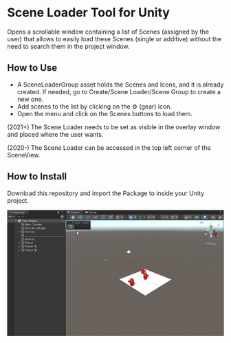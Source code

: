 # Scene Loader Tool for Unity
Opens a scrollable window containing a list of Scenes (assigned by the user) that allows to easily load these Scenes (single or additive) without the need to search them in the project window.

## How to Use
- A SceneLoaderGroup asset holds the Scenes and Icons, and it is already created. If needed, go to Create/Scene Loader/Scene Group to create a new one.
- Add scenes to the list by clicking on the ⚙️ (gear) icon.
- Open the menu and click on the Scenes buttons to load them.

(2021+) The Scene Loader needs to be set as visible in the overlay window and placed where the user wants. 

(2020-) The Scene Loader can be accessed in the top left corner of the SceneView.

## How to Install
Download this repository and import the Package to inside your Unity project.

![](Image/SceneLoader.gif)
